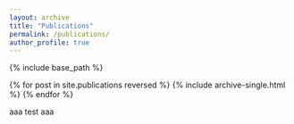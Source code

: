 ```yaml
---
layout: archive
title: "Publications"
permalink: /publications/
author_profile: true
---
```


{% include base_path %}

{% for post in site.publications reversed %}
  {% include archive-single.html %}
{% endfor %}

aaa test aaa

